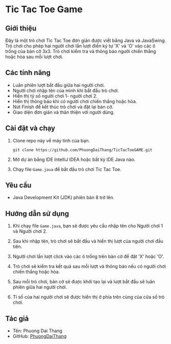 # Tic Tac Toe Game


## Giới thiệu

Đây là một trò chơi Tic Tac Toe đơn giản được viết bằng Java và JavaSwing. Trò chơi cho phép hai người chơi lần lượt điền ký tự 'X' và 'O' vào các ô trống của bàn cờ 3x3. Trò chơi kiểm tra và thông báo người chiến thắng hoặc hòa sau mỗi lượt chơi.

## Các tính năng

- Luân phiên lượt bắt đầu giữa hai người chơi.
- Người chơi nhập tên của mình khi bắt đầu trò chơi.
- Hiển thị tỷ số người chơi 1- người chơi 2.
- Hiển thị thông báo khi có người chơi chiến thắng hoặc hòa.
- Nút Finish để kết thúc trò chơi và đặt lại bàn cờ.
- Giao diện đơn giản và thân thiện với người dùng.

## Cài đặt và chạy

1. Clone repo này về máy tính của bạn.

    ```
    git clone https://github.com/PhuongDaiThang/TicTacToeGAME.git
    ```

2. Mở dự án bằng IDE IntelliJ IDEA hoặc bất kỳ IDE Java nào.

3. Chạy file `Game.java` để bắt đầu trò chơi Tic Tac Toe.

## Yêu cầu

- Java Development Kit (JDK) phiên bản 8 trở lên.

## Hướng dẫn sử dụng

1. Khi chạy file `Game.java`, bạn sẽ được yêu cầu nhập tên cho Người chơi 1 và Người chơi 2.

2. Sau khi nhập tên, trò chơi sẽ bắt đầu và hiển thị lượt của người chơi đầu tiên.

3. Người chơi lần lượt click vào các ô trống trên bàn cờ để đặt 'X' hoặc 'O'.

4. Trò chơi sẽ kiểm tra kết quả sau mỗi lượt và thông báo nếu có người chơi chiến thắng hoặc hòa.

5. Sau mỗi trò chơi, bàn cờ sẽ được khởi tạo lại và lượt bắt đầu sẽ luân phiên giữa hai người chơi.

6. Tỉ số của hai người chơi sẽ được hiển thị ở phía trên cùng của cửa sổ trò chơi.

## Tác giả

- Tên: Phuong Dai Thang
- GitHub: [PhuongDaiThang](https://github.com/PhuongDaiThang)


